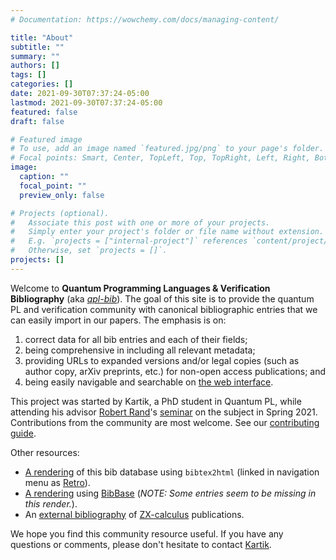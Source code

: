 ```yaml
---
# Documentation: https://wowchemy.com/docs/managing-content/

title: "About"
subtitle: ""
summary: ""
authors: []
tags: []
categories: []
date: 2021-09-30T07:37:24-05:00
lastmod: 2021-09-30T07:37:24-05:00
featured: false
draft: false

# Featured image
# To use, add an image named `featured.jpg/png` to your page's folder.
# Focal points: Smart, Center, TopLeft, Top, TopRight, Left, Right, BottomLeft, Bottom, BottomRight.
image:
  caption: ""
  focal_point: ""
  preview_only: false

# Projects (optional).
#   Associate this post with one or more of your projects.
#   Simply enter your project's folder or file name without extension.
#   E.g. `projects = ["internal-project"]` references `content/project/deep-learning/index.md`.
#   Otherwise, set `projects = []`.
projects: []
---
```


Welcome to **Quantum Programming Languages & Verification Bibliography** (aka _[qpl-bib](https://twitter.com/k4rtik/status/1402442480163995653)_). The goal of this site is to provide the quantum PL and verification community with canonical bibliographic entries that we can easily import in our papers. The emphasis is on:
1. correct data for all bib entries and each of their fields;
2. being comprehensive in including all relevant metadata;
3. providing URLs to expanded versions and/or legal copies (such as author copy, arXiv preprints, etc.) for non-open access publications; and
4. being easily navigable and searchable on [the web interface](../post/gh-org-ui/).

This project was started by Kartik, a PhD student in Quantum PL, while attending his advisor [Robert Rand](https://rand.cs.uchicago.edu/)'s [seminar](https://ks.cs.uchicago.edu/qpl-bib/qpv.html) on the subject in Spring 2021. Contributions from the community are most welcome. See our [contributing guide](https://github.com/QuantumPL/bib/blob/main/CONTRIBUTING.md).

Other resources:
- [A rendering](../retro/bbt.html) of this bib database using `bibtex2html` (linked in navigation menu as [Retro](../retro/bbt.html)).
- [A rendering](../base) using [BibBase](https://bibbase.org/) (_NOTE: Some entries seem to be missing in this render._).
- An [external bibliography](https://zxcalculus.com/publications.html) of [ZX-calculus](../tag/ZX-Calculus) publications.

We hope you find this community resource useful. If you have any questions or comments, please don't hesitate to contact [Kartik](https://ks.cs.uchicago.edu/).
